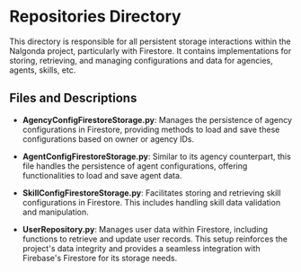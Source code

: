 # Repositories Directory

This directory is responsible for all persistent storage interactions within the Nalgonda project,
particularly with Firestore. It contains implementations for storing, retrieving, and managing configurations
and data for agencies, agents, skills, etc.

## Files and Descriptions

- **AgencyConfigFirestoreStorage.py**: Manages the persistence of agency configurations in Firestore,
providing methods to load and save these configurations based on owner or agency IDs.

- **AgentConfigFirestoreStorage.py**: Similar to its agency counterpart, this file handles the persistence
of agent configurations, offering functionalities to load and save agent data.

- **SkillConfigFirestoreStorage.py**: Facilitates storing and retrieving skill configurations in Firestore.
This includes handling skill data validation and manipulation.

- **UserRepository.py**: Manages user data within Firestore, including functions to retrieve and update user records.
This setup reinforces the project's data integrity and provides a seamless integration with Firebase's Firestore
for its storage needs.
